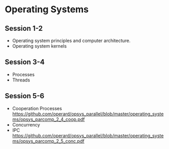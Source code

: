 # Operating Systems

## Session 1-2

-	Operating system principles and computer architecture. 
-	Operating system kernels

## Session 3-4

- Processes
- Threads

## Session 5-6

- Cooperation Processes
https://github.com/operard/opsys_parallel/blob/master/operating_systems/opsys_parcomp_2_4_coop.pdf
- Concurrency
- IPC
https://github.com/operard/opsys_parallel/blob/master/operating_systems/opsys_parcomp_2_5_conc.pdf


